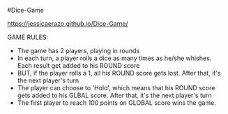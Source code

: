 #Dice-Game

https://jessicaerazo.github.io/Dice-Game/

GAME RULES:

- The game has 2 players, playing in rounds
- In each turn, a player rolls a dice as many times as he/she whishes. Each result get added to his ROUND score
- BUT, if the player rolls a 1, all his ROUND score gets lost. After that, it's the next player's turn
- The player can choose to 'Hold', which means that his ROUND score gets added to his GLBAL score. After that, it's the next player's turn
- The first player to reach 100 points on GLOBAL score wins the game.
